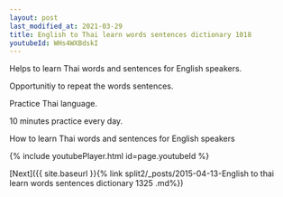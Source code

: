 ```yaml
---
layout: post
last_modified_at: 2021-03-29
title: English to Thai learn words sentences dictionary 1018 
youtubeId: WHs4WXBdskI
---
```

 
 
Helps to learn Thai words and sentences for English speakers.

Opportunitiy to repeat the words sentences. 

Practice Thai language. 
 
10 minutes practice every day. 
 
How to learn Thai words and sentences for English speakers 
 
{% include youtubePlayer.html id=page.youtubeId %}
 
 
[Next]({{ site.baseurl }}{% link  split2/_posts/2015-04-13-English to thai learn words sentences dictionary 1325 .md%})
 
